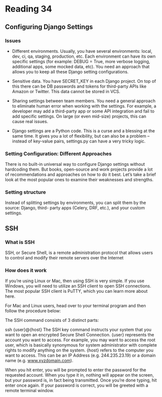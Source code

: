 # Reading 34

## Configuring Django Settings

### Issues

- Different environments. Usually, you have several environments: local, dev, ci, qa, staging, production, etc. Each environment can have its own specific settings (for example: DEBUG = True, more verbose logging, additional apps, some mocked data, etc). You need an approach that allows you to keep all these Django setting configurations.

- Sensitive data. You have SECRET_KEY in each Django project. On top of this there can be DB passwords and tokens for third-party APIs like Amazon or Twitter. This data cannot be stored in VCS.

- Sharing settings between team members. You need a general approach to eliminate human error when working with the settings. For example, a developer may add a third-party app or some API integration and fail to add specific settings. On large (or even mid-size) projects, this can cause real issues.

- Django settings are a Python code. This is a curse and a blessing at the same time. It gives you a lot of flexibility, but can also be a problem – instead of key-value pairs, settings.py can have a very tricky logic.

### Setting Configuration: Different Approaches

There is no built-in universal way to configure Django settings without hardcoding them. But books, open-source and work projects provide a lot of recommendations and approaches on how to do it best. Let’s take a brief look at the most popular ones to examine their weaknesses and strengths.

### Setting structure

Instead of splitting settings by environments, you can split them by the source: Django, third- party apps (Celery, DRF, etc.), and your custom settings.

## SSH

### What is SSH

SSH, or Secure Shell, is a remote administration protocol that allows users to control and modify their remote servers over the Internet

### How does it work

If you’re using Linux or Mac, then using SSH is very simple. If you use Windows, you will need to utilize an SSH client to open SSH connections. The most popular SSH client is PuTTY, which you can learn more about here.

For Mac and Linux users, head over to your terminal program and then follow the procedure below:

The SSH command consists of 3 distinct parts:

ssh {user}@{host} The SSH key command instructs your system that you want to open an encrypted Secure Shell Connection. {user} represents the account you want to access. For example, you may want to access the root user, which is basically synonymous for system administrator with complete rights to modify anything on the system. {host} refers to the computer you want to access. This can be an IP Address (e.g. 244.235.23.19) or a domain name (e.g. www.xyzdomain.com).

When you hit enter, you will be prompted to enter the password for the requested account. When you type it in, nothing will appear on the screen, but your password is, in fact being transmitted. Once you’re done typing, hit enter once again. If your password is correct, you will be greeted with a remote terminal window.
